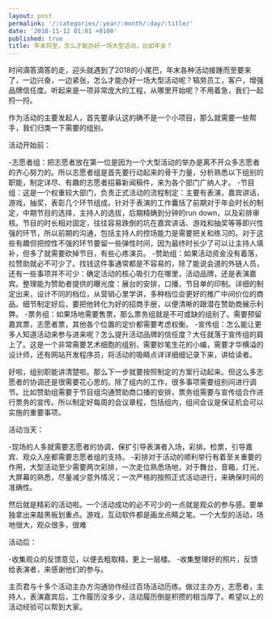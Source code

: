 ```yaml
---
layout: post
permalink: '/:categories/:year/:month/:day/:title/'
date: '2018-11-12 01:01 +0100'
published: true
title: 年末将至，怎么才能办好一场大型活动，比如年会？
---
```

时间滴答滴答的走，迎头就遇到了2018的小尾巴，年末各种活动接踵而至要来了，一边兴奋，一边紧张，怎么才能办好一场大型活动呢？犒劳员工，客户，增强品牌信任度。听起来是一项非常庞大的工程，从哪里开始呢？不用着急，我们一起捋一捋。

作为活动的主要发起人，首先要承认这的确不是一个小项目，那么就需要一些帮手，我们归类一下需要的组别。

活动开始前：

-志愿者组：把志愿者放在第一位是因为一个大型活动的举办是离不开众多志愿者的齐心努力的。所以志愿者组是首先要行动起来的骨干力量，分析熟悉以下组别的职能，制定详尽、有趣的志愿者招募新闻稿件，来为各个部门广纳人才。
-节目组：这是一个权重较大部门，负责正式活动的流程制定：主要有表演，嘉宾讲话，游戏，抽奖，表彰几个环节组成。针对于表演的工作囊括了前期对于年会时长的制定，中期节目的选择，主持人的选拔，后期精确到分钟的run down，以及彩排审核。节目的时长相对固定，往往容易跌倒的坑在嘉宾讲话、游戏和抽奖等等即兴性强的环节，所以前期的沟通，包括主持人的控场能力是需要把关和练习的。对于这些有趣但把控性不强的环节要留一些弹性时间，因为最终时长少了可以让主持人填补，但多了就需要砍掉节目，有些心疼演员。
-赞助组：如果活动资金没有着落，拉赞助就必不可少了。找钱这件事通常都是不容易的，除了能说会道的外链人员，还有一些事项并不可少：确定活动的核心吸引力在哪里，活动品牌，还是表演嘉宾。整理能为赞助者提供的曝光度：展台的安排，口播，节目单的印制。详细的制定出来，设计不同的档位，从营销心里学讲，多种档位会更好的推广中间价位的商品。细节制定好后，要把他转化为好的招商手册，以便清晰的跟潜在赞助商展示利弊。
-票务组：如果场地需要售票，那么票务组就是不可或缺的组别了。需要预留嘉宾票，志愿者票，其他各个位置的定价都需要考虑权衡。
-宣传组：怎么能让更多人知道活动来参与进来呢？怎么提升活动品牌的信任度？大任就落于宣传组的肩上了。这是一个非常需要艺术细胞的组别，需要妙笔生花的小编，需要才华横溢的设计师，还有网站开发程序员，将活动的吸睛点详详细细记录下来，讲给读者。

好啦，组别职能讲清楚啦。那么下一步就要按照制定的方案行动起来。但这么多志愿者的协调还是很需要花心思的。除了组内的工作，很多事项需要组别间进行调节。比如赞助组需要于节目组沟通赞助商口播的安排，票务组需要与宣传组合作进行票务的宣传。所以制定好每周的会议章程，包括组内，组间会议是保证机会可以实施的重要事项。

活动当天：

-现场的人多就需要志愿者的协调，保扩引导表演者入场，彩排。检票，引导嘉宾、观众入座都需要志愿者组的支持。
-彩排对于活动的顺利举行有着至关重要的作用，大型活动至少需要两次彩排，一次走位熟悉场地，对于舞台，音箱，灯光，大屏幕的熟悉，尽量减少意外情况；一次严格的按照正式活动进行，来确保时间的准确性。

然后就是精彩的活动啦。一个活动成功的必不可少的一点就是观众的参与感。要单独拿出来敲黑板划重点。游戏，互动软件都是画龙点睛之笔。一个大型的活动，场地很大，观众很多，很难

活动后：

-收集观众的反馈意见，以便去粗取精，更上一层楼。
-收集整理好的照片，反馈给表演者，来感谢他们的参与。

主页君与十多个活动主办方沟通协作经过百场活动历练。做过主办方，志愿者，主持人，表演嘉宾后，工作履历没多少，活动履历倒是积攒的相当厚了。希望以上的活动经验可以帮到大家。

